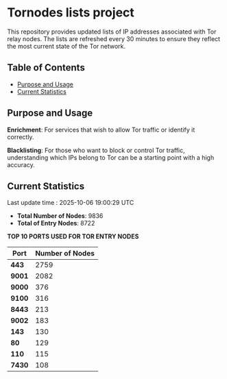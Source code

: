 # Tornodes lists project

This repository provides updated lists of IP addresses associated with Tor relay nodes. The lists are refreshed every 30 minutes to ensure they reflect the most current state of the Tor network.

## Table of Contents

- [Purpose and Usage](#purpose-and-usage)
- [Current Statistics](#current-statistics)


## Purpose and Usage

**Enrichment**: For services that wish to allow Tor traffic or identify it correctly.

**Blacklisting**: For those who want to block or control Tor traffic, understanding which IPs belong to Tor can be a starting point with a high accuracy.

## Current Statistics

Last update time : 2025-10-06 19:00:29 UTC

- **Total Number of Nodes**: 9836
- **Total of Entry Nodes**: 8722

**TOP 10 PORTS USED FOR TOR ENTRY NODES**

| **Port** | **Number of Nodes** |
|------|-----------------|
| **443**   | 2759  |
| **9001**   | 2082  |
| **9000**   | 376  |
| **9100**   | 316  |
| **8443**   | 213  |
| **9002**   | 183  |
| **143**   | 130  |
| **80**   | 129  |
| **110**   | 115  |
| **7430**   | 108  |

